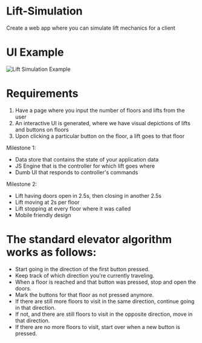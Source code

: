 # Lift-Simulation

Create a web app where you can simulate lift mechanics for a client

# UI Example

![Lift Simulation Example](Lift-Simulation-Example.png 'Lift Simulation Example')

# Requirements

1. Have a page where you input the number of floors and lifts from the user
2. An interactive UI is generated, where we have visual depictions of lifts and buttons on floors
3. Upon clicking a particular button on the floor, a lift goes to that floor

Milestone 1:

- Data store that contains the state of your application data
- JS Engine that is the controller for which lift goes where
- Dumb UI that responds to controller's commands

Milestone 2:

- Lift having doors open in 2.5s, then closing in another 2.5s
- Lift moving at 2s per floor
- Lift stopping at every floor where it was called
- Mobile friendly design

# The standard elevator algorithm works as follows:

- Start going in the direction of the first button pressed.
- Keep track of which direction you're currently traveling.
- When a floor is reached and that button was pressed, stop and open the doors.
- Mark the buttons for that floor as not pressed anymore.
- If there are still more floors to visit in the same direction, continue going in that direction.
- If not, and there are still floors to visit in the opposite direction, move in that direction.
- If there are no more floors to visit, start over when a new button is pressed.
